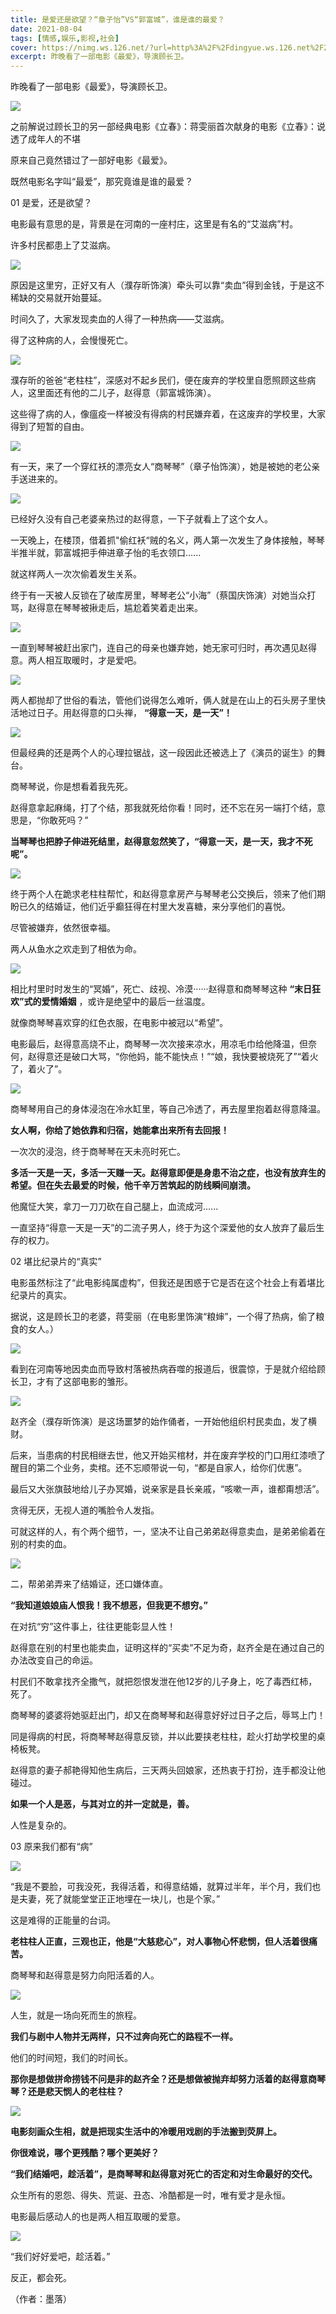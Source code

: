 ```yaml
---
title: 是爱还是欲望？“章子怡”VS“郭富城”，谁是谁的最爱？
date: 2021-08-04
tags: [情感,娱乐,影视,社会]
cover: https://nimg.ws.126.net/?url=http%3A%2F%2Fdingyue.ws.126.net%2F2021%2F0804%2Fdfb66e82p00qxaqas0040c000hs00hig.png&thumbnail=650x2147483647&quality=80&type=jpg
excerpt: 昨晚看了一部电影《最爱》，导演顾长卫。 
---
```

昨晚看了一部电影《最爱》，导演顾长卫。  

![](https://nimg.ws.126.net/?url=http%3A%2F%2Fdingyue.ws.126.net%2F2021%2F0804%2Fdfb66e82p00qxaqas0040c000hs00hig.png&thumbnail=650x2147483647&quality=80&type=jpg)  

之前解说过顾长卫的另一部经典电影《立春》：蒋雯丽首次献身的电影《立春》：说透了成年人的不堪

原来自己竟然错过了一部好电影《最爱》。

既然电影名字叫“最爱”，那究竟谁是谁的最爱？

01 是爱，还是欲望？

电影最有意思的是，背景是在河南的一座村庄，这里是有名的“艾滋病”村。  

许多村民都患上了艾滋病。

![](https://nimg.ws.126.net/?url=http%3A%2F%2Fdingyue.ws.126.net%2F2021%2F0804%2Fe55f775ej00qxaqat0015c000hs00bkg.jpg&thumbnail=650x2147483647&quality=80&type=jpg)  

原因是这里穷，正好又有人（濮存昕饰演）牵头可以靠“卖血”得到金钱，于是这不稀缺的交易就开始蔓延。

时间久了，大家发现卖血的人得了一种热病——艾滋病。

得了这种病的人，会慢慢死亡。

![](https://nimg.ws.126.net/?url=http%3A%2F%2Fdingyue.ws.126.net%2F2021%2F0804%2F2b736886j00qxaqau000kc000f00093g.jpg&thumbnail=650x2147483647&quality=80&type=jpg)  

濮存昕的爸爸“老柱柱”，深感对不起乡民们，便在废弃的学校里自愿照顾这些病人，这里面还有他的二儿子，赵得意（郭富城饰演）。

这些得了病的人，像瘟疫一样被没有得病的村民嫌弃着，在这废弃的学校里，大家得到了短暂的自由。

![](https://nimg.ws.126.net/?url=http%3A%2F%2Fdingyue.ws.126.net%2F2021%2F0804%2F69c22572j00qxaqaw000dc000hs00a0g.jpg&thumbnail=650x2147483647&quality=80&type=jpg)  

有一天，来了一个穿红袄的漂亮女人“商琴琴”（章子怡饰演），她是被她的老公亲手送进来的。

![](https://nimg.ws.126.net/?url=http%3A%2F%2Fdingyue.ws.126.net%2F2021%2F0804%2Fe3aae17cp00qxaqaw002sc000hs009vg.png&thumbnail=650x2147483647&quality=80&type=jpg)  

已经好久没有自己老婆亲热过的赵得意，一下子就看上了这个女人。

一天晚上，在楼顶，借着抓"偷红袄“贼的名义，两人第一次发生了身体接触，琴琴半推半就，郭富城把手伸进章子怡的毛衣领口......

就这样两人一次次偷着发生关系。

终于有一天被人反锁在了破库房里，琴琴老公“小海”（蔡国庆饰演）对她当众打骂，赵得意在琴琴被揪走后，尴尬着笑着走出来。

![](https://nimg.ws.126.net/?url=http%3A%2F%2Fdingyue.ws.126.net%2F2021%2F0804%2Fbc795f62j00qxaqax000vc000fa008yg.jpg&thumbnail=650x2147483647&quality=80&type=jpg)  

一直到琴琴被赶出家门，连自己的母亲也嫌弃她，她无家可归时，再次遇见赵得意。两人相互取暖时，才是爱吧。

![](https://nimg.ws.126.net/?url=http%3A%2F%2Fdingyue.ws.126.net%2F2021%2F0804%2F649790fcp00qxaqay002mc000hs009xg.png&thumbnail=650x2147483647&quality=80&type=jpg)  

两人都抛却了世俗的看法，管他们说得怎么难听，俩人就是在山上的石头房子里快活地过日子。用赵得意的口头禅， **“得意一天，是一天”！**

![](http://dingyue.ws.126.net/2021/0804/fa1d3a03g00qxaqay00flc000bc005ag.gif)  

但最经典的还是两个人的心理拉锯战，这一段因此还被选上了《演员的诞生》的舞台。  

商琴琴说，你是想看着我先死。

赵得意拿起麻绳，打了个结，那我就死给你看！同时，还不忘在另一端打个结，意思是，“你敢死吗？”

 **当琴琴也把脖子伸进死结里，赵得意忽然笑了，“得意一天，是一天，我才不死呢”。**

![](http://dingyue.ws.126.net/2021/0804/c3e62c44g00qxaqb00136c000dq006zg.gif)  

终于两个人在跪求老柱柱帮忙，和赵得意拿房产与琴琴老公交换后，领来了他们期盼已久的结婚证，他们近乎癫狂得在村里大发喜糖，来分享他们的喜悦。

尽管被嫌弃，依然很幸福。

两人从鱼水之欢走到了相依为命。

![](https://nimg.ws.126.net/?url=http%3A%2F%2Fdingyue.ws.126.net%2F2021%2F0804%2Fb3f98ab7j00qxaqb2000vc000hq0098g.jpg&thumbnail=650x2147483647&quality=80&type=jpg)  

相比村里时时发生的“冥婚”，死亡、歧视、冷漠······赵得意和商琴琴这种 **“末日狂欢”式的爱情婚姻** ，或许是绝望中的最后一丝温度。

就像商琴琴喜欢穿的红色衣服，在电影中被冠以“希望”。

电影最后，赵得意高烧不止，商琴琴一次次接来凉水，用凉毛巾给他降温，但奈何，赵得意还是破口大骂，“你他妈，能不能快点！”“娘，我快要被烧死了”“着火了，着火了”。  

![](https://nimg.ws.126.net/?url=http%3A%2F%2Fdingyue.ws.126.net%2F2021%2F0804%2F5c1f757dj00qxaqb2000rc000f3008xg.jpg&thumbnail=650x2147483647&quality=80&type=jpg)  

商琴琴用自己的身体浸泡在冷水缸里，等自己冷透了，再去屋里抱着赵得意降温。

 **女人啊，你给了她依靠和归宿，她能拿出来所有去回报！**

一次次的浸泡，终于商琴琴在天未亮时死亡。

 **多活一天是一天，多活一天赚一天。赵得意即便是身患不治之症，也没有放弃生的希望。但在失去最爱的时候，他千辛万苦筑起的防线瞬间崩溃。**

他魔怔大笑，拿刀一刀刀砍在自己腿上，血流成河......

一直坚持“得意一天是一天”的二流子男人，终于为这个深爱他的女人放弃了最后生存的权力。

02 堪比纪录片的“真实”  

电影虽然标注了“此电影纯属虚构”，但我还是困惑于它是否在这个社会上有着堪比纪录片的真实。

据说，这是顾长卫的老婆，蒋雯丽（在电影里饰演“粮婶”，一个得了热病，偷了粮食的女人。）

![](https://nimg.ws.126.net/?url=http%3A%2F%2Fdingyue.ws.126.net%2F2021%2F0804%2F64db073aj00qxaqb5000fc000hs009rg.jpg&thumbnail=650x2147483647&quality=80&type=jpg)  

看到在河南等地因卖血而导致村落被热病吞噬的报道后，很震惊，于是就介绍给顾长卫，才有了这部电影的雏形。

![](https://nimg.ws.126.net/?url=http%3A%2F%2Fdingyue.ws.126.net%2F2021%2F0804%2Fead5fd7dj00qxaqb5000yc000hs00bug.jpg&thumbnail=650x2147483647&quality=80&type=jpg)  

赵齐全（濮存昕饰演）是这场噩梦的始作俑者，一开始他组织村民卖血，发了横财。

后来，当患病的村民相继去世，他又开始买棺材，并在废弃学校的门口用红漆喷了醒目的第二个业务，卖棺。还不忘顺带说一句，“都是自家人，给你们优惠”。

最后又大张旗鼓地给儿子办冥婚，说亲家是县长亲戚，“咳嗽一声，谁都甭想活”。

贪得无厌，无视人道的嘴脸令人发指。

可就这样的人，有个两个细节，一，坚决不让自己弟弟赵得意卖血，是弟弟偷着在别的村卖的血。

![](https://nimg.ws.126.net/?url=http%3A%2F%2Fdingyue.ws.126.net%2F2021%2F0804%2F1e4ac394j00qxaqb6000sc000hs00a0g.jpg&thumbnail=650x2147483647&quality=80&type=jpg)  

二，帮弟弟弄来了结婚证，还口嫌体直。

 **“我知道娘娘庙人恨我！我不想恶，但我更不想穷。”**

在对抗“穷”这件事上，往往更能彰显人性！

赵得意在别的村里也能卖血，证明这样的“买卖”不足为奇，赵齐全是在通过自己的办法改变自己的命运。

村民们不敢拿找齐全撒气，就把怨恨发泄在他12岁的儿子身上，吃了毒西红柿，死了。

商琴琴的婆婆将她驱赶出门，却又在商琴琴和赵得意好好过日子之后，辱骂上门！  

同是得病的村民，将商琴琴赵得意反锁，并以此要挟老柱柱，趁火打劫学校里的桌椅板凳。

赵得意的妻子郝艳得知他生病后，三天两头回娘家，还热衷于打扮，连手都没让他碰过。  

 **如果一个人是恶，与其对立的并一定就是，善。**

人性是复杂的。

03 原来我们都有“病”

![](https://nimg.ws.126.net/?url=http%3A%2F%2Fdingyue.ws.126.net%2F2021%2F0804%2Fe65e349aj00qxaqb6000wc000hs00c0g.jpg&thumbnail=650x2147483647&quality=80&type=jpg)  

“我是不要脸，可我没死，我得活着，和得意结婚，就算过半年，半个月，我们也是夫妻，死了就能堂堂正正地埋在一块儿，也是个家。”

这是难得的正能量的台词。

 **老柱柱人正直，三观也正，他是“大慈悲心”，对人事物心怀悲悯，但人活着很痛苦。**

商琴琴和赵得意是努力向阳活着的人。

![](https://nimg.ws.126.net/?url=http%3A%2F%2Fdingyue.ws.126.net%2F2021%2F0804%2F00fce5cbj00qxaqb70019c000hs00neg.jpg&thumbnail=650x2147483647&quality=80&type=jpg)  

人生，就是一场向死而生的旅程。

 **我们与剧中人物并无两样，只不过奔向死亡的路程不一样。**

他们的时间短，我们的时间长。

 **那你是想做拼命捞钱不问是非的赵齐全？还是想做被抛弃却努力活着的赵得意商琴琴？还是悲天悯人的老柱柱？**

![](https://nimg.ws.126.net/?url=http%3A%2F%2Fdingyue.ws.126.net%2F2021%2F0804%2F8f176b6cj00qxaqb7001hc000go00dyg.jpg&thumbnail=650x2147483647&quality=80&type=jpg)  

 **电影刻画众生相，就是把现实生活中的冷暖用戏剧的手法搬到荧屏上。**

 **你很难说，哪个更残酷？哪个更美好？**

 **“我们结婚吧，趁活着”，是商琴琴和赵得意对死亡的否定和对生命最好的交代。**

众生所有的恩怨、得失、荒诞、丑态、冷酷都是一时，唯有爱才是永恒。

电影最后感动人的也是两人相互取暖的爱意。

![](https://nimg.ws.126.net/?url=http%3A%2F%2Fdingyue.ws.126.net%2F2021%2F0804%2F1b6c8e8aj00qxaqb8000ic000hs00a0g.jpg&thumbnail=650x2147483647&quality=80&type=jpg)  

“我们好好爱吧，趁活着。”

反正，都会死。

（作者：墨落）

